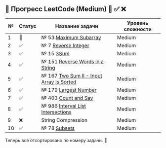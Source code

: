 ## 📌 Прогресс LeetCode (Medium) 🔄 ✅ ❌

| №  | Статус | Название задачи                                                         | Уровень сложности |
|----|-------|-------------------------------------------------------------------------|-------------------|
| 1  | 🔄    | № 53 [Maximum Subarray](src/Java/j53/Solution.java)                     | Medium            |
| 2  | ✅     | № 7 [Reverse Integer](src/Java/j7/Solution.java)                        | Medium            |
| 3  | ✅     | № 15 [3Sum](src/Java/j15/Solution.java)                                 | Medium            |
| 4  | ✅     | № 151 [Reverse Words in a String](src/Java/j151/Solution.java)          | Medium            |
| 5  | ✅     | № 167 [Two Sum II - Input Array Is Sorted](src/Java/j167/Solution.java) | Medium            |
| 6  | ✅     | № 179 [Largest Number](src/Java/j179/Solution.java)                     | Medium            |
| 7  | ✅     | № 403 [Count and Say](src/Java/j443/Solution.java)                      | Medium            |
| 8  | ✅     | № 986 [Interval List Intersections](src/Java/j986/Solution.java)        | Medium            |
| 9  | ❌     | String Compression                                                      | Medium            |
| 10 | ✅      | № 78 [Subsets](src/Java/j76/Solution.java)                                                          | Medium            |

Теперь всё отсортировано по номеру задачи. 🚀